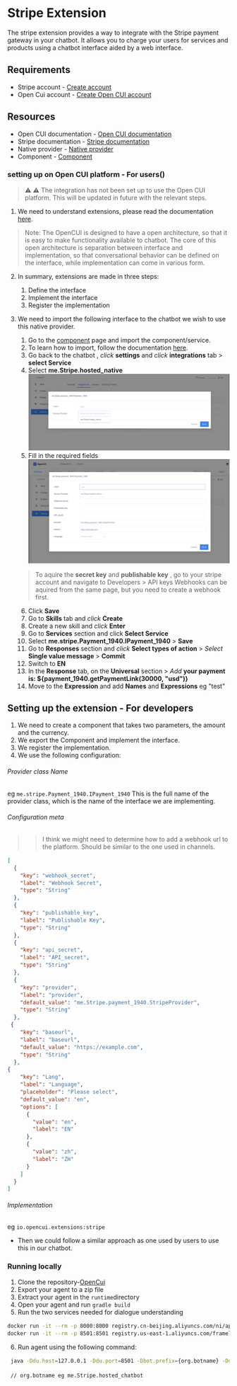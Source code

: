 # Stripe Extension
The stripe extension provides a way to integrate with the Stripe payment gateway in your chatbot. It allows
you to charge your users for services and products using a chatbot interface aided by a web interface.

## Requirements
- Stripe account - [Create account](https://stripe.com/)
- Open Cui account - [Create Open CUI account](https://docs.google.com/forms/d/e/1FAIpQLSeYGRXfYnB_uDKTS4hUfcD3w1f9LDI9swcC5Qhy71PTS_JANA/viewform)

## Resources
- Open CUI documentation - [Open CUI documentation](https://opencui.io)
- Stripe documentation - [Stripe documentation](https://stripe.com/docs)
- Native provider - [Native provider](https://build.opencui.io/org/63845e6901beb60ccdfa1030/agent/6388909301beb60ccdfaeb32/service_schema)
- Component - [Component](https://build.opencui.io/org/63845e6901beb60ccdfa1030/agent/63885c4f01beb60ccdfad236/service_schema)

### setting up on Open CUI platform - For users()
> :warning: **⚠** The integration has not been set up to use the Open CUI platform. This will be updated in future with the relevant steps.


1. We need to understand extensions, please read the
documentation [here](https://docs.opencui.io/docs/extensions/overview.html).
> Note: The OpenCUI is designed to have a open architecture, so that it is easy to 
> make functionality available to chatbot. The core of this open architecture is separation 
> between interface and implementation, so that conversational behavior
can be defined on the interface, while implementation can come in various form.

2. In summary, extensions are made in three steps:
    1. Define the interface
    2. Implement the interface
    3. Register the implementation

3. We need to import the following interface to the chatbot we wish to use this native provider.
    1. Go to the [component](https://build.opencui.io/org/63845e6901beb60ccdfa1030/agent/63885c4f01beb60ccdfad236/service_schema) page and import the component/service.
    2. To learn how to import, follow the documentation [here](https://opencui.io/reference/providers/extension.html#_5-wire-and-configure-in-chatbot).
    3. Go back to the chatbot , *click* **settings** and *click* **integrations** tab > **select Service**
    4. Select **me.Stripe.hosted_native** 
   ![image](./images/select%20native%20provider.png)
   5. Fill in the required fields
    ![image](./images/Configuration.png)
   > To aquire the **secret key** and **publishable key** , go to your stripe account and navigate to
   > Developers > API keys
   > Webhooks can be aquired from the same page, but you need to create a webhook first.

   6. Click **Save**
   7. Go to **Skills** tab and *click* **Create** 
   8. Create a new skill and *click* **Enter** 
   9. Go to **Services** section and click **Select Service**
   10. Select **me.stripe.Payment_1940.IPayment_1940** > **Save**
   11. Go to **Responses** section and *click* **Select types of action** > *Select* **Single value message** > **Commit**
   12. Switch to **EN**
   13. In the **Response** tab, on the **Universal** section > *Add* **your payment is: ${payment_1940.getPaymentLink(30000, "usd")}**
   14. Move to the **Expression** and add **Names** and **Expressions** eg "test"

## Setting up the extension - For developers
1. We need to create a component that takes two parameters, the amount and the currency.
2. We export the Component and implement the interface.
3. We register the implementation.
4. We use the following configuration:
  ###### Provider class Name
 eg `me.stripe.Payment_1940.IPayment_1940`
This is the full name of the provider class, which is the name of the interface we are implementing.

  ###### Configuration meta
>> I think we might need to determine how to add a webhook url to the platform. Should be similar to the 
>> one used in channels.

```json
[
  {
    "key": "webhook_secret",
    "label": "Webhook Secret",
    "type": "String"
  },
  {
    "key": "publishable_key",
    "label": "Publishable Key",
    "type": "String"
  },
  {
    "key": "api_secret",
    "label": "API_secret",
    "type": "String"
  },
  {
    "key": "provider",
    "label": "provider",
    "default_value": "me.Stripe.payment_1940.StripeProvider",
    "type": "String"
  },
 {
    "key": "baseurl",
    "label": "baseurl",
    "default_value": "https://example.com",
    "type": "String"
  },
{
    "key": "Lang",
    "label": "Language",
    "placeholder": "Please select",
    "default_value": "en",
    "options": [
      {
        "value": "en",
        "label": "EN"
      },
      {
        "value": "zh",
        "label": "ZH"
      }
    ]
  }
]

```
###### Implementation

eg `io.opencui.extensions:stripe`

- Then we could follow a similar approach as one used by users to use this in our chatbot.


### Running locally
1. Clone the repository-[OpenCui](https://githib.com/opencui/runtime)
2. Export your agent to a zip file
3. Extract your agent in the `runtime`directory
4. Open your agent and run `gradle build`
5. Run the two services needed for dialogue understanding
```bash
docker run -it --rm -p 8000:8000 registry.cn-beijing.aliyuncs.com/ni/apps:0616-v1
docker run -it --rm -p 8501:8501 registry.us-east-1.aliyuncs.com/framely/apps:du.private--20220815--tag--du-debug-v10.3-v2.2
```
6. Run agent using the following command:
```bash
 java -Ddu.host=127.0.0.1 -Ddu.port=8501 -Dbot.prefix={org.botname} -Ddu.duckling=http://127.0.0.1:8080/parse -jar build/libs/dispatcher-1.1-SNAPSHOT.jar
 
 // org.botname eg me.Stripe.hosted_chatbot

```

